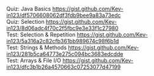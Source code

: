 Quiz: Java Basics  https://gist.github.com/Kev-in123/df5706608062df3fdb9bee9a83a73edc  
Quiz: Selection  https://gist.github.com/Kev-in123/8d06adc4f70c2f5fbc9e3e33f1c27980  
Test: Selection & Repetition  https://gist.github.com/Kev-in123/5a316a2c82cfb361bb989674c98f6b1d    
Test: Strings & Methods  https://gist.github.com/Kev-in123/281b5ca64773e275c094bc3683edcdde  
Test: Arrays & File I/O  https://gist.github.com/Kev-in123/dfc3b1b26a4570663c07253077d47199  
